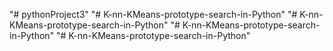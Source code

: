 "# pythonProject3" 
"# K-nn-KMeans-prototype-search-in-Python" 
"# K-nn-KMeans-prototype-search-in-Python" 
"# K-nn-KMeans-prototype-search-in-Python" 
"# K-nn-KMeans-prototype-search-in-Python" 
